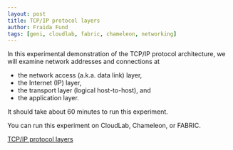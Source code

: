 ```yaml
---
layout: post
title: TCP/IP protocol layers
author: Fraida Fund
tags: [geni, cloudlab, fabric, chameleon, networking]
---
```


In this experimental demonstration of the TCP/IP protocol architecture, we will examine network addresses and connections at

* the network access (a.k.a. data link) layer,
* the Internet (IP) layer,
* the transport layer (logical host-to-host), and
* the application layer.

It should take about 60 minutes to run this experiment.

You can run this experiment on CloudLab, Chameleon, or FABRIC.

[TCP/IP protocol layers](https://witestlab.poly.edu/blog/tcp-ip-protocol-stack/)
